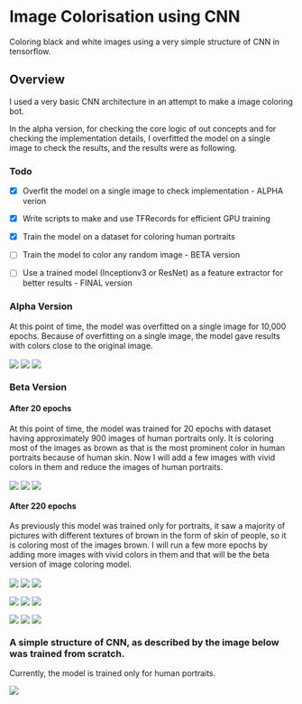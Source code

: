# Image Colorisation using CNN

Coloring black and white images using a very simple structure of CNN in tensorflow.

## Overview

I used a very basic CNN architecture in an attempt to make a image coloring bot.

In the alpha version, for checking the core logic of out concepts and for checking the implementation details, I overfitted the model on a single image to check the results, and the results were as following.


### Todo

- [x] Overfit the model on a single image to check implementation - ALPHA verion
- [x] Write scripts to make and use TFRecords for efficient GPU training
- [x] Train the model on a dataset for coloring human portraits
- [ ] Train the model to color any random image - BETA version
- [ ] Use a trained model (Inceptionv3 or ResNet) as a feature extractor for better results - FINAL version


### Alpha Version

At this point of time, the model was overfitted on a single image for 10,000 epochs.
Because of overfitting on a single image, the model gave results with colors close to the original image.

<img
	src=/images/alpha/input.png
	align="center"
/>
<img
	src=/images/alpha/results.png
	align="center"
/>
<img
	src=/images/alpha/original.png
	align="center"
/>


### Beta Version


#### After 20 epochs

At this point of time, the model was trained for 20 epochs with dataset having approximately 900 images of human portraits only.
It is coloring most of the images as brown as that is the most prominent color in human portraits because of human skin. Now I will add a few images with vivid colors in them and reduce the images of human portraits.


<img
	src=/images/beta/input0.png
	align="center"
/>
<img
	src=/images/beta/results0.png
	align="center"
/>
<img
	src=/images/beta/original0.png
	align="center"
/>



#### After 220 epochs


As previously this model was trained only for portraits, it saw a majority of pictures with different textures of brown in the form of skin of people, so it is coloring most of the images brown.
I will run a few more epochs by adding more images with vivid colors in them and that will be the beta version of image coloring model.


<img
	src=/images/beta/input220.png
	align="center"
/>
<img
	src=/images/beta/results220.png
	align="center"
/>
<img
	src=/images/beta/original220.png
	align="center"
/>



<img
	src=/images/beta/input220_1.png
	align="center"
/>
<img
	src=/images/beta/results220_1.png
	align="center"
/>
<img
	src=/images/beta/original220_1.png
	align="center"
/>



<img
	src=/images/beta/input220_2.png
	align="center"
/>
<img
	src=/images/beta/results220_2.png
	align="center"
/>
<img
	src=/images/beta/original220_2.png
	align="center"
/>


### A simple structure of CNN, as described by the image below was trained from scratch.

Currently, the model is trained only for human portraits.

<img 
	src=/images/graph.png
	align="left"
/>
